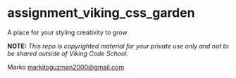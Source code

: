 assignment_viking_css_garden
============================

A place for your styling creativity to grow


**NOTE:** *This repo is copyrighted material for your private use only and not to be shared outside of Viking Code School.*

Marko markitoguzman2000@gmail.com
